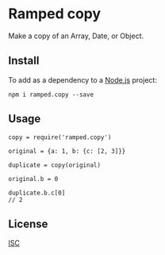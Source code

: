 # Ramped copy

Make a copy of an Array, Date, or Object.


## Install

To add as a dependency to a [Node.js](https://nodejs.org/en/) project:

	npm i ramped.copy --save


## Usage

	copy = require('ramped.copy')

	original = {a: 1, b: {c: [2, 3]}}

	duplicate = copy(original)

	original.b = 0

	duplicate.b.c[0]
	// 2


## License

[ISC](https://github.com/MattMS/ramped.js/blob/master/LICENSE)
